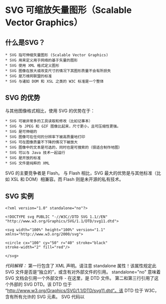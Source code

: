 # SVG 可缩放矢量图形（Scalable Vector Graphics）

##  什么是SVG？
```
* SVG 指可伸缩矢量图形 (Scalable Vector Graphics)
* SVG 用来定义用于网络的基于矢量的图形
* SVG 使用 XML 格式定义图形
* SVG 图像在放大或改变尺寸的情况下其图形质量不会有所损失
* SVG 是万维网联盟的标准
* SVG 与诸如 DOM 和 XSL 之类的 W3C 标准是一个整体
```
## SVG 的优势
与其他图像格式相比，使用 SVG 的优势在于：
```
* SVG 可被非常多的工具读取和修改（比如记事本）
* SVG 与 JPEG 和 GIF 图像比起来，尺寸更小，且可压缩性更强。
* SVG 是可伸缩的
* SVG 图像可在任何的分辨率下被高质量地打印
* SVG 可在图像质量不下降的情况下被放大
* SVG 图像中的文本是可选的，同时也是可搜索的（很适合制作地图）
* SVG 可以与 Java 技术一起运行
* SVG 是开放的标准
* SVG 文件是纯粹的 XML
```
SVG 的主要竞争者是 Flash。
与 Flash 相比，SVG 最大的优势是与其他标准（比如 XSL 和 DOM）相兼容。而 Flash 则是未开源的私有技术。
## SVG 实例
```
<?xml version="1.0" standalone="no"?>

<!DOCTYPE svg PUBLIC "-//W3C//DTD SVG 1.1//EN" 
"http://www.w3.org/Graphics/SVG/1.1/DTD/svg11.dtd">

<svg width="100%" height="100%" version="1.1"
xmlns="http://www.w3.org/2000/svg">

<circle cx="100" cy="50" r="40" stroke="black"
stroke-width="2" fill="red"/>

</svg>
```
*代码解释：*
第一行包含了 XML 声明。请注意 standalone 属性！该属性规定此 SVG 文件是否是“独立的”，或含有对外部文件的引用。
standalone="no" 意味着 SVG 文档会引用一个外部文件 - 在这里，是 DTD 文件。
第二和第三行引用了这个外部的 SVG DTD。该 DTD 位于 “http://www.w3.org/Graphics/SVG/1.1/DTD/svg11.dtd”。该 DTD 位于 W3C，含有所有允许的 SVG 元素。
SVG 代码以 <svg> 元素开始，包括开启标签 <svg> 和关闭标签 </svg> 。这是根元素。width 和 height 属性可设置此 SVG 文档的宽度和高度。version 属性可定义所使用的 SVG 版本，xmlns 属性可定义 SVG 命名空间。
SVG 的 <circle> 用来创建一个圆。cx 和 cy 属性定义圆中心的 x 和 y 坐标。如果忽略这两个属性，那么圆点会被设置为 (0, 0)。r 属性定义圆的半径。
stroke 和 stroke-width 属性控制如何显示形状的轮廓。我们把圆的轮廓设置为 2px 宽，黑边框。
fill 属性设置形状内的颜色。我们把填充颜色设置为红色。
关闭标签的作用是关闭 SVG 元素和文档本身。